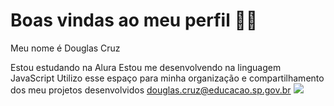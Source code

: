 # Boas vindas ao meu perfil 💙💙
Meu nome é Douglas Cruz

Estou estudando na Alura
Estou me desenvolvendo na linguagem JavaScript
Utilizo esse espaço para minha organização e compartilhamento dos meu projetos desenvolvidos
douglas.cruz@educacao.sp.gov.br
![](https://blog.usare.com.br/memes-de-volta-ao-trabalho/)
